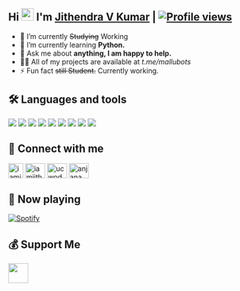 ## Hi <img src="https://raw.githubusercontent.com/MartinHeinz/MartinHeinz/master/wave.gif" width="25px"> I'm [Jithendra V Kumar](https://github.com/iamjithendra) | [![Profile views](https://komarev.com/ghpvc/?username=iamjithendra&label=Profile%20Views&color=red)](https://github.com/iamjithendra)
   
- 🔭 I’m currently ~~Studying~~ Working
- 🌱 I’m currently learning **Python.**
- 💬 Ask me about **anything, I am happy to help.**
- 👨‍💻 All of my projects are available at *t.me/mallubots*
- ⚡ Fun fact ~~still Student.~~ Currently working.

## 🛠️ Languages and tools
<a href="https://aws.amazon.com"><img src="https://img.icons8.com/color/48/000000/amazon-web-services.png"/></a>
<a href="https://cloud.google.com"><img src="https://img.icons8.com/fluency/48/000000/google-cloud.png"/></a>
<a href="https://heroku.com"><img src="https://img.icons8.com/color/48/000000/heroku.png"/></a>
<a href="https://www.w3.org/html"><img src="https://img.icons8.com/color/48/000000/html-5--v1.png"/></a>
<a href="https://www.linux.org"><img src="https://img.icons8.com/color/48/000000/linux--v1.png"/></a>
<a href="https://www.mongodb.com"><img src="https://img.icons8.com/color/48/000000/mongodb.png"/></a>
<a href="https://www.python.org"><img src="https://img.icons8.com/color/48/000000/python--v1.png"/></a>
<a href="https://kotlinlang.org"><img src="[https://img.icons8.com/color/48/000000/kotlin--v1.png]"/></a>
<a href="https://www.android.com)"><img src="[https://img.icons8.com/?size=100&id=EgOU93v1DHjU&format=png&color=000000]"/></a>

## 🔗 Connect with me
<!-- png icons from https://iconscout.com/ -->
<a href="https://telegram.me/iamjithendra" target="blank"><img align="center" src="https://telegra.ph/file/26d2289b53f2b5f183a49.png" alt="iamjithendra" height="30" width="30" /></a>
<a href="https://instagram.com/iamjithendra" target="blank"><img align="center" src="https://raw.githubusercontent.com/rahuldkjain/github-profile-readme-generator/master/src/images/icons/Social/instagram.svg" alt="iamjithendra" height="30" width="40" /></a>
<a href="https://www.youtube.com/channel/" target="blank"><img align="center" src="https://raw.githubusercontent.com/rahuldkjain/github-profile-readme-generator/master/src/images/icons/Social/youtube.svg" alt="ucwodpetjnainvid2ussr7va" height="30" width="40" /></a>
<a href="https://fb.com/" target="blank"><img align="center" src="https://raw.githubusercontent.com/rahuldkjain/github-profile-readme-generator/master/src/images/icons/Social/facebook.svg" alt="anjana.madu.54" height="30" width="40" /></a>
<br>

## 🎵 Now playing
[![Spotify](https://novatorem.vercel.app/api/spotify)](https://spotify.com/)

## 💰 Support Me
<a href="https://ko-fi.com/"><img height="40" src="https://az743702.vo.msecnd.net/cdn/kofi3.png"/></a>
